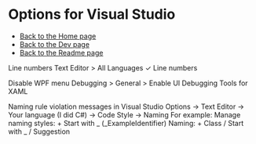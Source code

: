 # Options for Visual Studio 

- [Back to the Home page](../../README.md)
- [Back to the Dev page](../README.md)
- [Back to the Readme page](README.md)

Line numbers
Text Editor > All Languages
✓ Line numbers

Disable WPF menu
Debugging > General > Enable UI Debugging Tools for XAML

Naming rule violation messages in Visual Studio
Options → Text Editor → Your language (I did C#) → Code Style → Naming
For example:
  Manage naming styles: + Start with _ (_ExampleIdentifier)
  Naming: + Class / Start with _ / Suggestion
